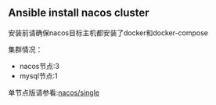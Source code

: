 ## Ansible install nacos cluster

安装前请确保nacos目标主机都安装了docker和docker-compose

集群情况：
- nacos节点:3
- mysql节点:1

单节点版请参看:[nacos/single](https://github.com/Leif160519/docker-script/tree/master/nacos/single)
